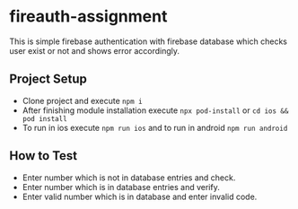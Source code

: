 # fireauth-assignment

This is simple firebase authentication with firebase database which checks user exist or not and shows error accordingly.

## Project Setup

* Clone project and execute `npm i`
* After finishing module installation execute `npx pod-install` or `cd ios && pod install`
* To run in ios execute `npm run ios` and to run in android `npm run android`

## How to Test

* Enter number which is not in database entries and check.
* Enter number which is in database entries and verify.
* Enter valid number which is in database and enter invalid code.